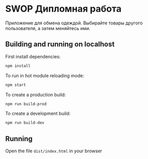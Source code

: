 # SWOP Дипломная работа

Приложение для обмена одеждой. Выбирайте товары другого пользователя, а затем меняйтесь ими. 

## Building and running on localhost

First install dependencies:

```sh
npm install
```

To run in hot module reloading mode:

```sh
npm start
```

To create a production build:

```sh
npm run build-prod
```

To create a development build:

```sh
npm run build-dev
```

## Running

Open the file `dist/index.html` in your browser

